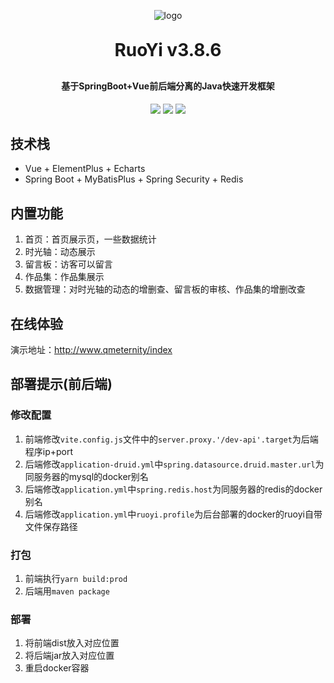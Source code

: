 <p align="center">
	<img alt="logo" src="https://oscimg.oschina.net/oscnet/up-d3d0a9303e11d522a06cd263f3079027715.png">
</p>
<h1 align="center" style="margin: 30px 0 30px; font-weight: bold;">RuoYi v3.8.6</h1>
<h4 align="center">基于SpringBoot+Vue前后端分离的Java快速开发框架</h4>
<p align="center">
	<a href="https://gitee.com/y_project/RuoYi-Vue/stargazers"><img src="https://gitee.com/y_project/RuoYi-Vue/badge/star.svg?theme=dark"></a>
	<a href="https://gitee.com/y_project/RuoYi-Vue"><img src="https://img.shields.io/badge/RuoYi-v3.8.6-brightgreen.svg"></a>
	<a href="https://gitee.com/y_project/RuoYi-Vue/blob/master/LICENSE"><img src="https://img.shields.io/github/license/mashape/apistatus.svg"></a>
</p>

## 技术栈
* Vue + ElementPlus + Echarts
* Spring Boot + MyBatisPlus + Spring Security + Redis

## 内置功能
1.  首页：首页展示页，一些数据统计
2.  时光轴：动态展示
3.  留言板：访客可以留言
4.  作品集：作品集展示
5.  数据管理：对时光轴的动态的增删查、留言板的审核、作品集的增删改查

## 在线体验
演示地址：http://www.qmeternity/index

## 部署提示(前后端)

### 修改配置
1. 前端修改`vite.config.js`文件中的`server.proxy.'/dev-api'.target`为后端程序ip+port
2. 后端修改`application-druid.yml`中`spring.datasource.druid.master.url`为同服务器的mysql的docker别名
3. 后端修改`application.yml`中`spring.redis.host`为同服务器的redis的docker别名
4. 后端修改`application.yml`中`ruoyi.profile`为后台部署的docker的ruoyi自带文件保存路径

### 打包
1. 前端执行`yarn build:prod`
2. 后端用`maven package`

### 部署
1. 将前端dist放入对应位置
2. 将后端jar放入对应位置
3. 重启docker容器

